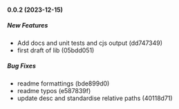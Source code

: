 #### 0.0.2 (2023-12-15)

##### New Features

*  Add docs and unit tests and cjs output (dd747349)
*  first draft of lib (05bdd051)

##### Bug Fixes

*  readme formattings (bde899d0)
*  readme typos (e587839f)
*  update desc and standardise relative paths (40118d71)

